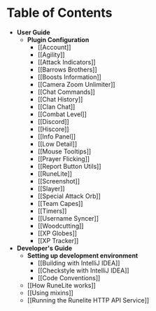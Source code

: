 # Table of Contents
* **User Guide**
  * **Plugin Configuration**
    * [[Account]]
    * [[Agility]]
    * [[Attack Indicators]]
    * [[Barrows Brothers]]
    * [[Boosts Information]]
    * [[Camera Zoom Unlimiter]]
    * [[Chat Commands]]
    * [[Chat History]]
    * [[Clan Chat]]
    * [[Combat Level]]
    * [[Discord]]
    * [[Hiscore]]
    * [[Info Panel]]
    * [[Low Detail]]
    * [[Mouse Tooltips]]
    * [[Prayer Flicking]]
    * [[Report Button Utils]]
    * [[RuneLite]]
    * [[Screenshot]]
    * [[Slayer]]
    * [[Special Attack Orb]]
    * [[Team Capes]]
    * [[Timers]]
    * [[Username Syncer]]
    * [[Woodcutting]]
    * [[XP Globes]]
    * [[XP Tracker]]
* **Developer's Guide**
  * **Setting up development environment**
    * [[Building with IntelliJ IDEA]]
    * [[Checkstyle with IntelliJ IDEA]]
    * [[Code Conventions]]
  * [[How RuneLite works]]
  * [[Using mixins]]
  * [[Running the Runelite HTTP API Service]]